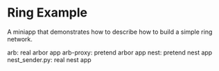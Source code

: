 # Ring Example

A miniapp that demonstrates how to describe how to build a simple ring network.

arb: real arbor app
arb-proxy: pretend arbor app
nest: pretend nest app
nest_sender.py: real nest app
